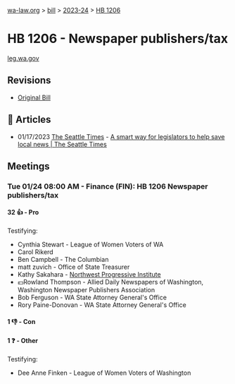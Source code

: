 [wa-law.org](/) > [bill](/bill/) > [2023-24](/bill/2023-24/) > [HB 1206](/bill/2023-24/hb/1206/)

# HB 1206 - Newspaper publishers/tax
[leg.wa.gov](https://app.leg.wa.gov/billsummary?BillNumber=1206&Year=2023&Initiative=false)

## Revisions
* [Original Bill](1/)

## 📰 Articles
* 01/17/2023 [The Seattle Times](/org/the_seattle_times/) - [A smart way for legislators to help save local news | The Seattle Times](https://www.seattletimes.com/opinion/editorials/a-smart-way-for-legislators-to-help-save-local-news/#:~:text=House%20Bill%201206)

## Meetings
### Tue 01/24 08:00 AM - Finance (FIN): HB 1206 Newspaper publishers/tax
#### 32 👍 - Pro
Testifying:
* Cynthia Stewart - League of Women Voters of WA
* Carol Rikerd
* Ben Campbell - The Columbian
* matt zuvich - Office of State Treasurer
* Kathy Sakahara - [Northwest Progressive Institute](/org/northwest_progressive_institute/)
* 💵Rowland Thompson - Allied Daily Newspapers of Washington, Washington Newspaper Publishers Association
* Bob Ferguson - WA State Attorney General's Office
* Rory Paine-Donovan - WA State Attorney General's Office

#### 1 👎 - Con

#### 1 ❓ - Other
Testifying:
* Dee Anne Finken - League of Women Voters of Washington
